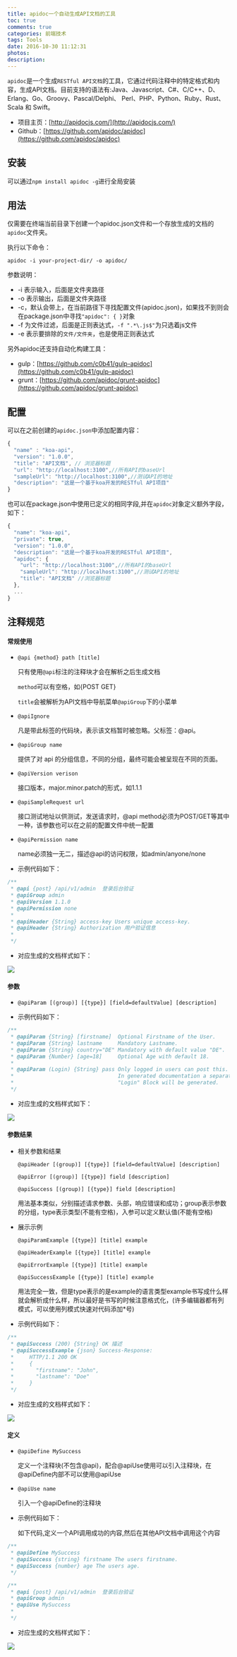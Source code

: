 ```yaml
---
title: apidoc一个自动生成API文档的工具
toc: true
comments: true
categories: 前端技术
tags: Tools
date: 2016-10-30 11:12:31
photos:
description:
---
```


`apidoc`是一个生成`RESTful API文档`的工具，它通过代码注释中的特定格式和内容，生成API文档。目前支持的语法有:Java、Javascript、C#、C/C++、D、Erlang、Go、Groovy、Pascal/Delphi、 Perl、PHP、Python、Ruby、Rust、Scala 和 Swift。

* 项目主页：[http://apidocjs.com/](http://apidocjs.com/) 
* Github：[https://github.com/apidoc/apidoc](https://github.com/apidoc/apidoc)
<!--more-->
## 安装

可以通过`npm install apidoc -g`进行全局安装

## 用法

仅需要在终端当前目录下创建一个apidoc.json文件和一个存放生成的文档的`apidoc`文件夹。

执行以下命令：
```shell
apidoc -i your-project-dir/ -o apidoc/
```

参数说明：

* -i 表示输入，后面是文件夹路径
* -o 表示输出，后面是文件夹路径
* -c，默认会带上，在当前路径下寻找配置文件(apidoc.json)，如果找不到则会在package.json中寻找`"apidoc": { }`对象
* -f 为文件过滤，后面是正则表达式，`-f ".*\.js$"`为只选着js文件
* -e 表示要排除的`文件/文件夹`，也是使用正则表达式

另外apidoc还支持自动化构建工具：

* gulp：[https://github.com/c0b41/gulp-apidoc](https://github.com/c0b41/gulp-apidoc)
* grunt：[https://github.com/apidoc/grunt-apidoc](https://github.com/apidoc/grunt-apidoc)

## 配置

可以在之前创建的`apidoc.json`中添加配置内容：

```js
{
  "name" : "koa-api",
  "version": "1.0.0",
  "title": "API文档", // 浏览器标题
  "url": "http://localhost:3100",//所有API的baseUrl
  "sampleUrl": "http://localhost:3100",//测试API的地址
  "description": "这是一个基于koa开发的RESTful API项目"
}
```

也可以在package.json中使用已定义的相同字段,并在`apidoc`对象定义额外字段，如下：

```js
{
  "name": "koa-api",
  "private": true,
  "version": "1.0.0",
  "description": "这是一个基于koa开发的RESTful API项目",
  "apidoc": {
    "url": "http://localhost:3100",//所有API的baseUrl
    "sampleUrl": "http://localhost:3100",//测试API的地址
    "title": "API文档" //浏览器标题
  },
  ...
}
```

## 注释规范

#### 常规使用

* `@api {method} path [title]`

    只有使用`@api`标注的注释块才会在解析之后生成文档

    `method`可以有空格，如{POST GET}

    `title`会被解析为API文档中导航菜单`@apiGroup`下的小菜单

* `@apiIgnore` 

    凡是带此标签的代码块，表示该文档暂时被忽略。父标签：@api。

* `@apiGroup name`
  
    提供了对 api 的分组信息，不同的分组，最终可能会被呈现在不同的页面。

* `@apiVersion verison`
  
    接口版本，major.minor.patch的形式，如1.1.1

* `@apiSampleRequest url`
  
    接口测试地址以供测试，发送请求时，@api method必须为POST/GET等其中一种，该参数也可以在之前的配置文件中统一配置

* `@apiPermission name`

    name必须独一无二，描述@api的访问权限，如admin/anyone/none

* 示例代码如下：

```js
/**
 * @api {post} /api/v1/admin  登录后台验证 
 * @apiGroup admin
 * @apiVersion 1.1.0
 * @apiPermission none
 *
 * @apiHeader {String} access-key Users unique access-key.
 * @apiHeader {String} Authorization 用户验证信息
 *
 */
```

* 对应生成的文档样式如下：

![](http://ww4.sinaimg.cn/large/006y8lVagw1fabo85xestj30r00hrjsr.jpg)

#### 参数

* `@apiParam [(group)] [{type}] [field=defaultValue] [description]`

* 示例代码如下：

```js
/**
 * @apiParam {String} [firstname]  Optional Firstname of the User.
 * @apiParam {String} lastname     Mandatory Lastname.
 * @apiParam {String} country="DE" Mandatory with default value "DE".
 * @apiParam {Number} [age=18]     Optional Age with default 18.
 *
 * @apiParam (Login) {String} pass Only logged in users can post this.
 *                                 In generated documentation a separate
 *                                 "Login" Block will be generated.
 */                                 
```

* 对应生成的文档样式如下：

![](http://ww3.sinaimg.cn/large/006y8lVagw1fabo5ltbj0j31cs0nmwhr.jpg)

#### 参数结果

* 相关参数和结果

    `@apiHeader [(group)] [{type}] [field=defaultValue] [description]`

    `@apiError [(group)] [{type}] field [description]`

    `@apiSuccess [(group)] [{type}] field [description]`
      
    用法基本类似，分别描述请求参数、头部，响应错误和成功；group表示参数的分组，type表示类型(不能有空格)，入参可以定义默认值(不能有空格)

* 展示示例

    `@apiParamExample [{type}] [title] example`

    `@apiHeaderExample [{type}] [title] example`

    `@apiErrorExample [{type}] [title] example`

    `@apiSuccessExample [{type}] [title] example`
      
    用法完全一致，但是type表示的是example的语言类型example书写成什么样就会解析成什么样，所以最好是书写的时候注意格式化，(许多编辑器都有列模式，可以使用列模式快速对代码添加*号)

* 示例代码如下：

```js
/**
 * @apiSuccess (200) {String} OK 描述
 * @apiSuccessExample {json} Success-Response:
 *     HTTP/1.1 200 OK
 *     {
 *       "firstname": "John",
 *       "lastname": "Doe"
 *     }
 */
```

* 对应生成的文档样式如下：

![](http://ww4.sinaimg.cn/large/006y8lVagw1fabo1cxcizj316w0hggn7.jpg)


#### 定义

* `@apiDefine MySuccess`

    定义一个注释块(不包含@api)，配合@apiUse使用可以引入注释块，在@apiDefine内部不可以使用@apiUse

* `@apiUse name`
  
    引入一个@apiDefine的注释块



* 示例代码如下：

    如下代码,定义一个API调用成功的内容,然后在其他API文档中调用这个内容

```js
/**
 * @apiDefine MySuccess
 * @apiSuccess {string} firstname The users firstname.
 * @apiSuccess {number} age The users age.
 */

/**
 * @api {post} /api/v1/admin  登录后台验证 
 * @apiGroup admin
 * @apiUse MySuccess
 *
 */
```

* 对应生成的文档样式如下：

![](http://ww2.sinaimg.cn/large/006y8lVagw1faboaw3539j31ce0oodit.jpg)





